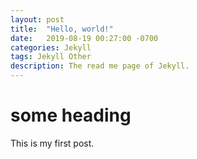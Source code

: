 ```yaml
---
layout: post
title:  "Hello, world!"
date:   2019-08-19 00:27:00 -0700
categories: Jekyll
tags: Jekyll Other
description: The read me page of Jekyll.
---
```

# some heading

This is my first post.